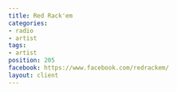 ```yaml
---
title: Red Rack'em
categories:
- radio
- artist
tags:
- artist
position: 205
facebook: https://www.facebook.com/redrackem/
layout: client
---
```


